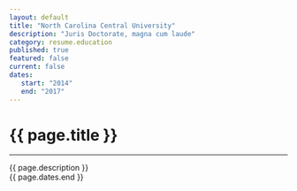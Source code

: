 ```yaml
---
layout: default
title: "North Carolina Central University"
description: "Juris Doctorate, magna cum laude"   
category: resume.education
published: true
featured: false
current: false
dates:
   start: "2014"
   end: "2017"
---
```


# {{ page.title }}
---
{{ page.description }}  
{{ page.dates.end }} 

